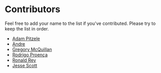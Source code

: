 # Contributors

Feel free to add your name to the list if you've contributed.
Please try to keep the list in order.

- [Adam Pitzele](http://github.com/apitzele)
- [Andre](http://github.com/andremw)
- [Gregory McQuillan](http://github.com/hk0i)
- [Rodrigo Proença](http://github.com/rproenca)
- [Ronald Rey](http://github.com/reyronald)
- [Jesse Scott](http://github.com/JesseScott)
